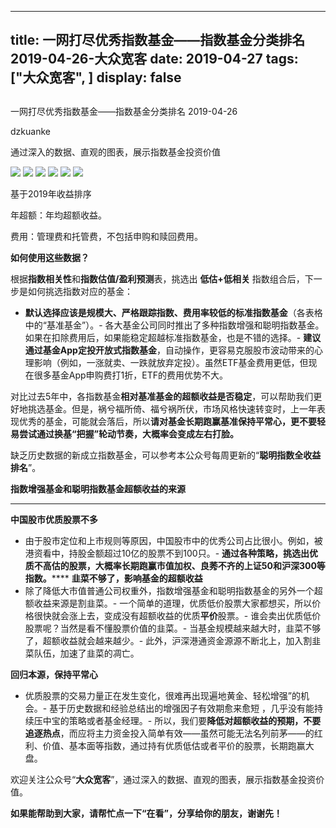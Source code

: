 
---
title:   一网打尽优秀指数基金——指数基金分类排名 2019-04-26-大众宽客
date: 2019-04-27
tags: ["大众宽客", ]
display: false
---


## 



一网打尽优秀指数基金——指数基金分类排名 2019-04-26




dzkuanke




通过深入的数据、直观的图表，展示指数基金投资价值




<img class="rich_pages" data-copyright="0" data-ratio="0.615625" data-s="300,640" src="https://mmbiz.qpic.cn/mmbiz_jpg/PKw3FQPmhIhL9HkJPtibhT2xCsvSR4BbY2CnpqxuicLZuRliaXzPouUqrxly7RicJjv9M1ic9crAhVcnBMQVY3KsUaA/640?wx_fmt=jpeg" data-type="jpeg" data-w="1280" style=""/>



<img class="" data-copyright="0" data-ratio="1.6653386454183268" data-s="300,640" src="https://mmbiz.qpic.cn/mmbiz_png/PKw3FQPmhIhgJxsmTDpiaCQE3ZtHSTM6OOZYSuyu8lUAbCB5z37zNicicxeqlRkdYHkicUEfB1zswh03PqjBsCsib4w/640?wx_fmt=png" data-type="png" data-w="1004" style=""/>

<img class="" data-copyright="0" data-ratio="1.401197604790419" data-s="300,640" src="https://mmbiz.qpic.cn/mmbiz_png/PKw3FQPmhIhgJxsmTDpiaCQE3ZtHSTM6OFqEzKyVOiahyqv9HlcjrAH9qDhHSBic5hpMicBSnm7aXOoSvtic5JQQR7g/640?wx_fmt=png" data-type="png" data-w="1002" style=""/>

<img class="" data-copyright="0" data-ratio="1.345924453280318" data-s="300,640" src="https://mmbiz.qpic.cn/mmbiz_png/PKw3FQPmhIhgJxsmTDpiaCQE3ZtHSTM6OjXPDnx7D80ktYxR72TCC35qU4VgbdyyByxAiatWIHJZxdNib2EmdC20Q/640?wx_fmt=png" data-type="png" data-w="1006" style=""/>

<img class="" data-copyright="0" data-ratio="1.126984126984127" data-s="300,640" src="https://mmbiz.qpic.cn/mmbiz_png/PKw3FQPmhIhgJxsmTDpiaCQE3ZtHSTM6OU049baWAZiadjvZukcgkjdP4CdKFpqvp4gPBQjpzsTZTP9ewB2W0t3w/640?wx_fmt=png" data-type="png" data-w="1008" style=""/>

<img class="" data-copyright="0" data-ratio="1.3172690763052208" data-s="300,640" src="https://mmbiz.qpic.cn/mmbiz_png/PKw3FQPmhIhgJxsmTDpiaCQE3ZtHSTM6OrnHFfxdBhG62XDSeibpFJWicb0zQlkHBvbkGDGibvlsIQdOxmg4uKVG8w/640?wx_fmt=png" data-type="png" data-w="996" style=""/>

基于2019年收益排序

年超额：年均超额收益。

费用：管理费和托管费，不包括申购和赎回费用。





**如何使用这些数据？**



根据**指数相关性**和**指数估值/盈利预测**表，挑选出&nbsp;**低估+低相关** 指数组合后，下一步是如何挑选指数对应的基金：
- **默认选择应该是规模大、严格跟踪指数、费用率较低的标准指数基金**（各表格中的“基准基金”）。- 各大基金公司同时推出了多种指数增强和聪明指数基金。如果在扣除费用后，如果能稳定超越标准指数基金，也是不错的选择。- **建议通过基金App定投开放式指数基金**，自动操作，更容易克服股市波动带来的心理影响（例如，一涨就卖、一跌就放弃定投）。虽然ETF基金费用更低，但现在很多基金App申购费打1折，ETF的费用优势不大。


对比过去5年中，各指数基金**相对基准基金的超额收益是否稳定**<h-char unicode="ff0c" class="" style="max-width: 100%;box-sizing: border-box !important;word-wrap: break-word !important;">，</h-char>可以帮助我们更好地挑选基金。但是，祸兮福所倚、福兮祸所伏，市场风格快速转变时，上一年表现优秀的基金，可能就会落后，所以**请对基金长期跑赢基准保持平常心，更不要轻易尝试通过换基“把握”轮动节奏，大概率会变成左右打脸。**



缺乏历史数据的新成立指数基金，可以参考本公众号每周更新的“**聪明指数全收益排名**”。



**指数增强基金和聪明指数基金超额收益的来源**

****

**中国股市优质股票不多**
- 由于股市定位和上市规则等原因，中国股市中的优秀公司占比很小。例如，被港资看中，持股金额超过10亿的股票不到100只。- **通过各种策略，挑选出优质不高估的股票，大概率长期跑赢市值加权、良莠不齐的上证50和沪深300等指数。******
**韭菜不够了，影响基金的超额收益**
- 除了降低大市值普通公司权重外，指数增强基金和聪明指数基金的另外一个超额收益来源是割韭菜。- 一个简单的道理，优质低价股票大家都想买，所以价格很快就会涨上去，变成没有超额收益的优质**平价**股票。- 谁会卖出优质低价股票呢？当然是看不懂股票价值的韭菜。- 当基金规模越来越大时，韭菜不够了，超额收益就会越来越少。- 此外，沪深港通资金源源不断北上，加入割韭菜队伍，加速了韭菜的凋亡。


**回归本源，保持平常心**
- 优质股票的交易力量正在发生变化，很难再出现遍地黄金、轻松增强”的机会。- 基于历史数据和经验总结出的增强因子有效期愈来愈短 ，几乎没有能持续压中宝的策略或者基金经理。- 所以，我们要**降低对超额收益的预期，不要追逐热点**，而应将主力资金投入简单有效——虽然可能无法名列前茅——的红利、价值、基本面等指数，通过持有优质低估或者平价的股票，长期跑赢大盘。


欢迎关注公众号“**大众宽客**”，通过深入的数据、直观的图表，展示指数基金投资价值。



**如果能帮助到大家，请帮忙点一下<strong style="max-width: 100%;box-sizing: border-box !important;word-wrap: break-word !important;">“在看”**，分享给你的朋友，谢谢先！</strong>








